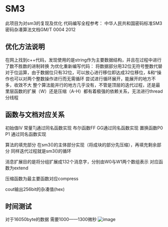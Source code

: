 SM3
====
此项目为对sm3的复现及优化
代码编写全程参考：
中华人民共和国密码标准SM3密码杂凑算法文档GM/T 0004 2012

优化方法说明
----
在网上找到c++代码，发现使用的是string作为主要数据结构，并且在过程中进行了数不胜数的进制转换
为优化重新编写代码：
将数据部分用32位无符号整数代替
对于位运算，由于数据位只有32位，可以放心进行移位即达成32位移位，&和^操作也可以对两个整数操作进行而无需循环
尝试进行循环展开，能展开的地方不多，收效不大
整个算法能并行的地方几乎没有，不管是顶层的迭代过程，还是最里层函数的扩展（W）还是压缩（A-H）都有着极强的依赖关系，无法进行thread分线程


函数与文档对应关系
----
初始值IV
常量Tj通过同名函数实现
布尔函数FF GG通过同名函数实现
置换函数P0 P1 通过同名函数实现

算法的填充部分
在sm3()的主体部分实现（将成块的部分先压缩），再填充剩余部分
同样迭代过程就是sm3()的循环

消息扩展目的是将分组扩展成132个消息字，分别由W0与W1两个数组表示
对应函数为extend

压缩函数为最主要函数对应compress

cout输出256bit的杂凑值(hex)

时间测试
----
对于16050byte的数据
需要1000——1300微秒
![image](lab1-/sm3/persc)

